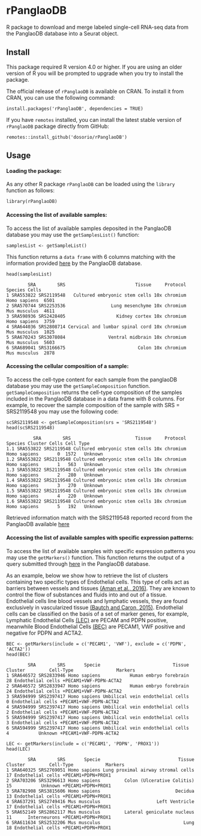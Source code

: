 rPanglaoDB 
========
R package to download and merge labeled single-cell RNA-seq data from the PanglaoDB database into a Seurat object.

Install
-------
This package required R version 4.0 or higher. If you are using an older version of R you will be prompted to upgrade when you try to install the package.

The official release of `rPanglaoDB` is available on CRAN. To install it from CRAN, you can use the following command:
```
install.packages('rPanglaoDB', dependencies = TRUE)
```

If you have `remotes` installed, you can install the latest stable version of `rPanglaoDB` package directly from GitHub:

```
remotes::install_github('dosorio/rPanglaoDB')
```
Usage
-------
#### Loading the package:
As any other R package `rPanglaoDB` can be loaded using the `library` function as follows:
```
library(rPanglaoDB)
```
#### Accessing the list of available samples:
To access the list of available samples deposited in the PanglaoDB database you may use the `getSamplesList()` function:
```
samplesList <- getSampleList()
```
This function returns a ``data frame`` with 6 columns matching with the information provided [here](https://panglaodb.se/samples.html) by the PanglaoDB database.
```
head(samplesList)

        SRA        SRS                          Tissue     Protocol      Species Cells
1 SRA553822 SRS2119548   Cultured embryonic stem cells 10x chromium Homo sapiens  6501
2 SRA570744 SRS2253536                 Lung mesenchyme 10x chromium Mus musculus  4611
3 SRA598936 SRS2428405                   Kidney cortex 10x chromium Homo sapiens  3759
4 SRA644036 SRS2808714 Cervical and lumbar spinal cord 10x chromium Mus musculus  1025
5 SRA670243 SRS3078084                Ventral midbrain 10x chromium Mus musculus  5603
6 SRA689041 SRS3166675                           Colon 10x chromium Mus musculus  2878
```
#### Accessing the cellular composition of a sample:
To access the cell-type content for each sample from the panglaoDB database you may use the `getSampleComposition` function. `getSampleComposition` returns the cell-type composition of the samples included in the PanglaoDB database in a data frame with 8 columns. For example, to recover the sample composition of the sample with SRS = SRS2119548 you may use the following code:
```
scSRS2119548 <- getSampleComposition(srs = 'SRS2119548')
head(scSRS2119548)

          SRA        SRS                        Tissue     Protocol      Species Cluster Cells Cell Type
1.1 SRA553822 SRS2119548 Cultured embryonic stem cells 10x chromium Homo sapiens       0  1572   Unknown
1.2 SRA553822 SRS2119548 Cultured embryonic stem cells 10x chromium Homo sapiens       1   563   Unknown
1.3 SRA553822 SRS2119548 Cultured embryonic stem cells 10x chromium Homo sapiens       2   280   Unknown
1.4 SRA553822 SRS2119548 Cultured embryonic stem cells 10x chromium Homo sapiens       3   270   Unknown
1.5 SRA553822 SRS2119548 Cultured embryonic stem cells 10x chromium Homo sapiens       4   220   Unknown
1.6 SRA553822 SRS2119548 Cultured embryonic stem cells 10x chromium Homo sapiens       5   192   Unknown
```
Retrieved information match with the SRS2119548 reported record from the PanglaoDB available [here](https://panglaodb.se/list_clusters_and_cell_types.html?sra=SRA553822&srs=SRS2119548)

#### Accessing the list of available samples with specific expression patterns:
To access the list of available samples with specific expression patterns you may use the `getMarkers()` function. This function returns the output of a query submitted through [here](https://panglaodb.se/search.html) in the PanglaoDB database. 

As an example, below we show how to retrieve the list of clusters containing two specific types of Endothelial cells. This type of cells act as barriers between vessels and tissues [(Aman et al., 2016)](https://www.ncbi.nlm.nih.gov/pmc/articles/PMC5504427/). They are known to control the flow of substances and fluids into and out of a tissue. Endothelial cells line blood vessels and lymphatic vessels, they are found exclusively in vascularized tissue [(Bautch and Caron, 2015)](https://www.ncbi.nlm.nih.gov/pmc/articles/PMC4355271/). Endothelial cells can be classified on the basis of a set of marker genes, for example, Lymphatic Endothelial Cells [(LEC)](https://promocell.com/product/human-dermal-lymphatic-endothelial-cells-hdlec/) are PECAM and PDPN positive, meanwhile Blood Endothelial Cells [(BEC)](https://promocell.com/product/human-dermal-blood-endothelial-cells-hdbec/) are PECAM1, VWF positive and negative for PDPN and ACTA2. 
```
BEC <- getMarkers(include = c('PECAM1', 'VWF'), exclude = c('PDPN', 'ACTA2'))
head(BEC)

        SRA        SRS       Specie                           Tissue Cluster         Cell-Type                Markers
1 SRA646572 SRS2833946 Homo sapiens           Human embryo forebrain      28 Endothelial cells +PECAM1+VWF-PDPN-ACTA2
2 SRA646572 SRS2833947 Homo sapiens           Human embryo forebrain      24 Endothelial cells +PECAM1+VWF-PDPN-ACTA2
3 SRA594999 SRS2397417 Homo sapiens Umbilical vein endothelial cells       0 Endothelial cells +PECAM1+VWF-PDPN-ACTA2
4 SRA594999 SRS2397417 Homo sapiens Umbilical vein endothelial cells       2 Endothelial cells +PECAM1+VWF-PDPN-ACTA2
5 SRA594999 SRS2397417 Homo sapiens Umbilical vein endothelial cells       3 Endothelial cells +PECAM1+VWF-PDPN-ACTA2
6 SRA594999 SRS2397417 Homo sapiens Umbilical vein endothelial cells       4           Unknown +PECAM1+VWF-PDPN-ACTA2
```
```
LEC <- getMarkers(include = c('PECAM1', 'PDPN', 'PROX1'))
head(LEC)

        SRA        SRS       Specie                             Tissue Cluster         Cell-Type            Markers
1 SRA640325 SRS2769051 Homo sapiens Lung proximal airway stromal cells      17 Endothelial cells +PECAM1+PDPN+PROX1
2 SRA703206 SRS3296613 Homo sapiens         Colon (Ulcerative Colitis)      15           Unknown +PECAM1+PDPN+PROX1
3 SRA782908 SRS3815606 Homo sapiens                            Decidua      13 Endothelial cells +PECAM1+PDPN+PROX1
4 SRA637291 SRS2749416 Mus musculus                     Left Ventricle      17 Endothelial cells +PECAM1+PDPN+PROX1
5 SRA652149 SRS2862117 Mus musculus         Lateral geniculate nucleus      11      Interneurons +PECAM1+PDPN+PROX1
6 SRA611634 SRS2532206 Mus musculus                               Lung      18 Endothelial cells +PECAM1+PDPN+PROX1
```
